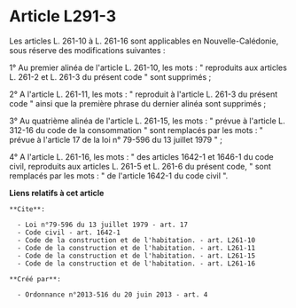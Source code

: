 # Article L291-3

Les articles L. 261-10 à L. 261-16 sont applicables en Nouvelle-Calédonie, sous réserve des modifications suivantes : 

1° Au premier alinéa de l'article L. 261-10, les mots : " reproduits aux articles L. 261-2 et L. 261-3 du présent code " sont
supprimés ; 

2° A l'article L. 261-11, les mots : " reproduit à l'article L. 261-3 du présent code " ainsi que la première phrase du
dernier alinéa sont supprimés ; 

3° Au quatrième alinéa de l'article L. 261-15, les mots : " prévue à l'article L. 312-16 du code de la consommation " sont
remplacés par les mots : " prévue à l'article 17 de la loi n° 79-596 du 13 juillet 1979 " ; 

4° A l'article L. 261-16, les mots : " des articles 1642-1 et 1646-1 du code civil, reproduits aux articles L. 261-5 et L.
261-6 du présent code, " sont remplacés par les mots : " de l'article 1642-1 du code civil ".

**Liens relatifs à cet article**

	**Cite**:

	  - Loi n°79-596 du 13 juillet 1979 - art. 17
	  - Code civil - art. 1642-1
	  - Code de la construction et de l'habitation. - art. L261-10
	  - Code de la construction et de l'habitation. - art. L261-11
	  - Code de la construction et de l'habitation. - art. L261-15
	  - Code de la construction et de l'habitation. - art. L261-16

	**Créé par**:

	  - Ordonnance n°2013-516 du 20 juin 2013 - art. 4
